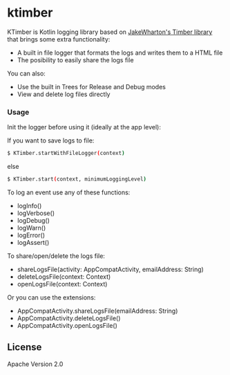 # ktimber

KTimber is Kotlin logging library based on [JakeWharton's Timber library] that brings some extra functionality:
  - A built in file logger that formats the logs and writes them to a HTML file
  - The posibility to easily share the logs file

You can also:
  - Use the built in Trees for Release and Debug modes
  - View and delete log files directly

### Usage

Init the logger before using it (ideally at the app level):

If you want to save logs to file:
```sh
$ KTimber.startWithFileLogger(context)
```
else 
```sh
$ KTimber.start(context, minimumLoggingLevel)
```

To log an event use any of these functions:
- logInfo()
- logVerbose()
- logDebug()
- logWarn()
- logError()
- logAssert()

To share/open/delete the logs file:
  - shareLogsFile(activity: AppCompatActivity, emailAddress: String)
  - deleteLogsFile(context: Context)
  - openLogsFile(context: Context)
  
Or you can use the extensions:
  - AppCompatActivity.shareLogsFile(emailAddress: String)
  - AppCompatActivity.deleteLogsFile()
  - AppCompatActivity.openLogsFile()

License
----

  Apache Version 2.0



   [JakeWharton's Timber library]: <https://github.com/JakeWharton/timber>
